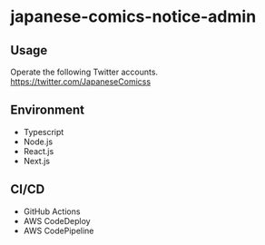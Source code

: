 # japanese-comics-notice-admin
## Usage
Operate the following Twitter accounts.
https://twitter.com/JapaneseComicss

## Environment
- Typescript
- Node.js
- React.js
- Next.js

## CI/CD
- GitHub Actions
- AWS CodeDeploy
- AWS CodePipeline
